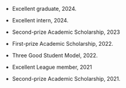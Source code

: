 - Excellent graduate, 2024.

- Excellent intern, 2024.

- Second-prize Academic Scholarship, 2023

- First-prize Academic Scholarship, 2022.

- Three Good Student Model, 2022.

- Excellent League member, 2021

- Second-prize Academic Scholarship, 2021.
